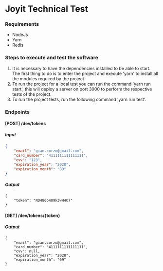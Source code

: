 # Joyit Technical Test

### Requirements
- NodeJs
- Yarn
- Redis

### Steps to execute and test the software
1. It is necessary to have the dependencies installed to be able to start. The first thing to do is to enter the project and execute 'yarn' to install all the modules required by the project.
2. To run the project for a local test you can run the command 'yarn run start', this will deploy a server on port 3000 to perform the respective tests of the project.
3. To run the project tests, run the following command 'yarn run test'.

### Endpoints

#### [POST] /dev/tokens
##### Input
```JSON
{
	"email": "gian.corzo@gmail.com", 
	"card_number": "4111111111111111",
	"cvv": "123",
	"expiration_year": "2028", 
	"expiration_month": "09"
}
```
##### Output
```
{
	"token": "ND486o4U9k3wH4O7"
}
```

#### [GET] /dev/tokens/{token}
##### Output
```
{
	"email": "gian.corzo@gmail.com",
	"card_number": "4111111111111111",
	"cvv": null,
	"expiration_year": "2028",
	"expiration_month": "09"
}
```
